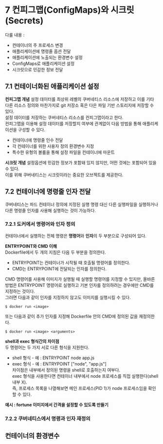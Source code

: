 # 7 컨피그맵(ConfigMaps)와 시크릿(Secrets)
다룰 내용 : 
- 컨테이너의 주 프로세스 변경
- 애플리케이션에 명령줄 옵션 전달
- 애플리케이션에 노출되는 환경변수 설정
- ConfigMaps로 애플리케이션 설정
- 시크릿으로 민감한 정보 전달

## 7.1 컨테이너화된 애플리케이션 설정

**컨피그맵 개념**
설정 데이터를 최상위 레벨의 쿠버네티스 리소스에 저장하고 이를 기타 다른 리소스 정의와 마찬가지로 git 저장소 혹은 다은 파일 기반 스토리지에 저장할 수 있다.   
설정 데이터를 저장하는 쿠버네티스 리소스를 컨피그맵이라고 한다.   
컨피그맵을 이용해 설정 데이터를 저장할지 여부에 관계없이 다음 방법을 통해 애플리케이션을 구성할 수 있다.   
- 컨테이너에 명령줄 인수 전달
- 각 컨테이너를 위한 사용자 정의 환경변수 지정
- 특수한 유형의 볼륨을 통해 설정 파일을 컨테이너에 마운트

**시크릿 개념**
설정옵션에 민감한 정보가 포함돼 있지 않지만, 어떤 것에는 포함되어 있을 수 있다.   
이를 위해 쿠버네티스는 시크릿이라는 중요한 오브젝트를 제공한다.   

## 7.2 컨테이너에 명령줄 인자 전달
쿠버네티스는 파드 컨테이너 정의에 지정된 실행 명령 대신 다른 실행파일을 실행하거나 다른 명령줄 인자를 사용해 실행하는 것이 가능하다.   

### 7.2.1 도커에서 명령어와 인자 정의
컨테이너에서 실행하는 전체 명령은 **명령어**와 **인자**의 두 부분으로 구성되어 있다.   
   
**ENTRYPOINT와 CMD 이해**   
Dockerfile에서 두 개의 지침은 다음 두 부분을 정의한다.   
- ENTRYPOINT는 컨테이너가 시작될 때 호출될 명령어를 정의한다.   
- CMD는 ENTRYPOINT에 전달되는 인자를 정의한다.   

CMD 명령어를 사용해 이미지가 실행될 때 실행할 명령어를 지정할 수 있지만, 올바른 방법은 ENTRYPOINT 명령어로 실행하고 기본 인자를 정의하려는 경우에만 CMD를 지정하는 것이다.   
그러면 다음과 같이 인자를 지정하지 않고도 이미지를 실행시킬 수 있다.   
~~~
$ docker run <image>
~~~
또는 다음과 같이 추가 인자를 지정해 Dockerfile 안의 CMD에 정의된 값을 재정의한다.   
~~~
$ docker run <image> <arguments>
~~~
   
**shell과 exec 형식간의 차이점**   
두 명령어는 두 가지 서로 다른 형식을 지원한다.   
- shell 형식 - 예 : ENTRYPOINT node app.js   
- exec 형식 - 예 : ENTRYPOINT ["node", "app.js"]   
차이점은 내부에서 정의된 명령을 shell로 호출하는지 여부다.   
exec 형식을 사용한다면 컨테이너 내부에서 node 프로세스를 직접 실행한다(shell 내부 X).   
즉, 프로세스 목록을 나열해보면 메인 프로세스(PID 1)가 node 프로세스임을 확인할 수 있다.    

**예시 : fortune 이미지에서 간격을 설정할 수 있도록 만들기**


### 7.2.2 쿠버네티스에서 명령과 인자 재정의

## 컨테이너의 환경변수 
